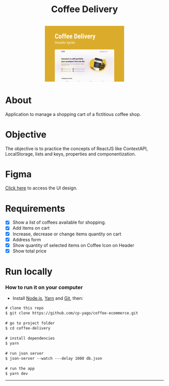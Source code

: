 <div align="center">
	<h1>Coffee Delivery</h1>
	<br>
	<img src="https://github.com/felipejsborges/coffee-delivery/raw/main/.github/intro.png" alt="Intro" style="max-width:50%"/>
</div>

# About

Application to manage a shopping cart of a fictitious coffee shop.

# Objective

The objective is to practice the concepts of ReactJS like ContextAPI, LocalStorage, lists and keys, properties and componentization.

# Figma

[Click here](https://www.figma.com/file/f8Pd3QDmAjB0YSFD63wTcw/Coffee-Delivery-(Copy)?node-id=0%3A1&t=acr9JdPQqlicCipd-0) to access the UI design.

# Requirements

- [X] Show a list of coffees available for shopping.
- [X] Add items on cart
- [X] Increase, decrease or change items quantity on cart
- [X] Address form
- [X] Show quantity of selected items on Coffee Icon on Header
- [X] Show total price

# Run locally

<h3>How to run it on your computer</h3>

- Install [Node.js](https://nodejs.org/en/download/), [Yarn](https://classic.yarnpkg.com/lang/en/docs/install/) and [Git](https://git-scm.com/book/en/v2/Getting-Started-Installing-Git), then:

```
# clone this repo
$ git clone https://github.com/cp-yago/coffee-ecommerce.git

# go to project folder
$ cd coffee-delivery

# install dependencies
$ yarn

# run json server
$ json-server --watch ---delay 1000 db.json

# run the app
$ yarn dev
```
<hr>
